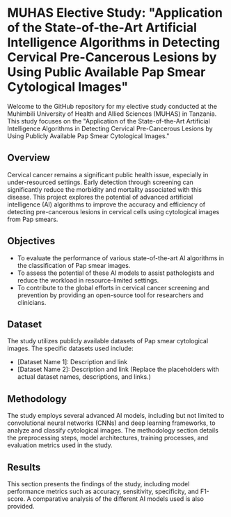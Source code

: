 # MUHAS Elective Study: "Application of the State-of-the-Art Artificial Intelligence Algorithms in Detecting Cervical Pre-Cancerous Lesions by Using Public Available Pap Smear Cytological Images"

Welcome to the GitHub repository for my elective study conducted at the Muhimbili University of Health and Allied Sciences (MUHAS) in Tanzania. This study focuses on the "Application of the State-of-the-Art Artificial Intelligence Algorithms in Detecting Cervical Pre-Cancerous Lesions by Using Publicly Available Pap Smear Cytological Images."

## Overview

Cervical cancer remains a significant public health issue, especially in under-resourced settings. Early detection through screening can significantly reduce the morbidity and mortality associated with this disease. This project explores the potential of advanced artificial intelligence (AI) algorithms to improve the accuracy and efficiency of detecting pre-cancerous lesions in cervical cells using cytological images from Pap smears.

## Objectives

- To evaluate the performance of various state-of-the-art AI algorithms in the classification of Pap smear images.
- To assess the potential of these AI models to assist pathologists and reduce the workload in resource-limited settings.
- To contribute to the global efforts in cervical cancer screening and prevention by providing an open-source tool for researchers and clinicians.

## Dataset

The study utilizes publicly available datasets of Pap smear cytological images. The specific datasets used include:
- [Dataset Name 1]: Description and link
- [Dataset Name 2]: Description and link
(Replace the placeholders with actual dataset names, descriptions, and links.)

## Methodology

The study employs several advanced AI models, including but not limited to convolutional neural networks (CNNs) and deep learning frameworks, to analyze and classify cytological images. The methodology section details the preprocessing steps, model architectures, training processes, and evaluation metrics used in the study.

## Results

This section presents the findings of the study, including model performance metrics such as accuracy, sensitivity, specificity, and F1-score. A comparative analysis of the different AI models used is also provided.



